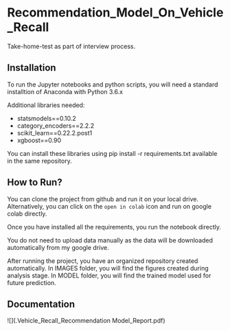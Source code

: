 # Recommendation_Model_On_Vehicle_Recall

Take-home-test as part of interview process.

## Installation
To run the Jupyter notebooks and python scripts, you will need a standard installtion of Anaconda with Python 3.6.x

Additional libraries needed:

* statsmodels==0.10.2
* category_encoders==2.2.2
* scikit_learn==0.22.2.post1
* xgboost==0.90

You can install these libraries using pip install -r requirements.txt available in the same repository.

## How to Run?
You can clone the project from github and run it on your local drive. Alternatively, you can click on the `open in colab` icon and run on google colab directly.

Once you have installed all the requirements, you run the notebook directly.

You do not need to upload data manually as the data will be downloaded automatically from my google drive.

After running the project, you have an organized repository created automatically. In IMAGES folder, you will find the figures created during analysis stage. In MODEL folder, you will find the trained model used for future prediction.

## Documentation
![](.Vehicle_Recall_Recommendation Model_Report.pdf)
